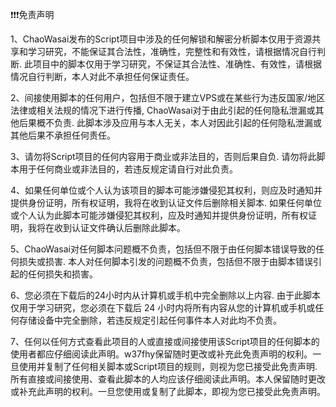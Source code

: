 ❗❗❗免责声明



1、ChaoWasai发布的Script项目中涉及的任何解锁和解密分析脚本仅用于资源共享和学习研究，不能保证其合法性，准确性，完整性和有效性，请根据情况自行判断.
此项目中的脚本仅用于学习研究，不保证其合法性、准确性、有效性，请根据情况自行判断，本人对此不承担任何保证责任。




2、间接使用脚本的任何用户，包括但不限于建立VPS或在某些行为违反国家/地区法律或相关法规的情况下进行传播, ChaoWasai对于由此引起的任何隐私泄漏或其他后果概不负责.
此脚本涉及应用与本人无关，本人对因此引起的任何隐私泄漏或其他后果不承担任何责任。




3、请勿将Script项目的任何内容用于商业或非法目的，否则后果自负.
请勿将此脚本用于任何商业或非法目的，若违反规定请自行对此负责。





4、如果任何单位或个人认为该项目的脚本可能涉嫌侵犯其权利，则应及时通知并提供身份证明，所有权证明，我将在收到认证文件后删除相关脚本.
如果任何单位或个人认为此脚本可能涉嫌侵犯其权利，应及时通知并提供身份证明，所有权证明，我将在收到认证文件确认后删除此脚本。





5、ChaoWasai对任何脚本问题概不负责，包括但不限于由任何脚本错误导致的任何损失或损害.
本人对任何脚本引发的问题概不负责，包括但不限于由脚本错误引起的任何损失和损害。





6、您必须在下载后的24小时内从计算机或手机中完全删除以上内容.
由于此脚本仅用于学习研究，您必须在下载后 24 小时内将所有内容从您的计算机或手机或任何存储设备中完全删除，若违反规定引起任何事件本人对此均不负责。




7、任何以任何方式查看此项目的人或直接或间接使用该Script项目的任何脚本的使用者都应仔细阅读此声明。w37fhy保留随时更改或补充此免责声明的权利。一旦使用并复制了任何相关脚本或Script项目的规则，则视为您已接受此免责声明.
所有直接或间接使用、查看此脚本的人均应该仔细阅读此声明。本人保留随时更改或补充此声明的权利。一旦您使用或复制了此脚本，即视为您已接受此免责声明。
